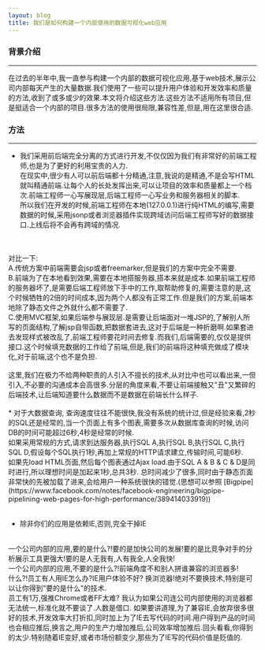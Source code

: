 ```yaml
---
layout: blog
title: 我们是如何构建一个内部使用的数据可视化web应用 
---
```


### 背景介绍
---
在过去的半年中,我一直参与构建一个内部的数据可视化应用,基于web技术,展示公司内部每天产生的大量数据.我们使用了一些可以提升用户体验和开发效率和质量的方法,收到了或多或少的效果.本文将介绍这些方法.这些方法不适用所有项目,但是挺适合一个内部的项目.很多方法的使用很局限,兼容性差,但是,用在这里很合适.


### 方法 
---
* 我们采用前后端完全分离的方式进行开发,不仅仅因为我们有非常好的前端工程师,也是为了更好的利用宝贵的人力.
<br/>在现实中,很少有人可以前后端都十分精通,注意,我说的是精通,不是会写HTML就叫精通前端.让每个人的长处发挥出来,可以让项目的效率和质量都上一个档次.前端工程师一心写展现层,后端工程师一心写业务和服务器相关的脚本.
<br/>所以我们在开发的时候,前端工程师在本地(127.0.0.1)进行纯HTML的编写,需要数据的时候,采用jsonp或者浏览器插件实现跨域访问后端工程师写好的数据接口.上线后将不会再有跨域的情况.
<br/>
<br/>
对比一下:
<br/>
A.传统方案中前端需要会jsp或者freemarker,但是我们的方案中完全不需要.
<br/>
B.前端为了在本地看到效果,需要在本地搭服务器,搭本来就是成本.如果前端工程师的服务器坏了,是需要后端工程师放下手中的工作,取帮助修复的,需要注意的是,这个时候牺牲的2倍的时间成本,因为两个人都没有正常工作.但是我们的方案,前端本地除了静态文件之外就什么都不需要了.
<br/>
C.使用MVC框架,如果后端参与展现层.是需要让后端面对一堆JSP的,了解别人所写的页面结构,了解jsp自带函数,把数据套进去,这对于后端是一种折磨啊.如果套进去发现样式被改乱了,前端工程师要花时间去修复.而我们,后端需要的,仅仅是提供接口.这个时候填充数据的工作给了前端,但是,我们的前端将这种填充做成了模块化,对于前端,这个也不是负担.
<br/>
<br/>
这里,我们在极力不给两种职责的人引入不擅长的技术,从对比中也可以看出来,一但引入,不必要的沟通成本会高很多.分层的角度来看,不要让前端接触又"丑"又繁碎的后端技术,让后端知道要什么数据而不是数据在前端长什么样子.
<br/>
<br/>
* 对于大数据查询, 查询速度往往不能很快,我没有系统的统计过,但是经验来看,2秒的SQL还是经常的,当一个页面上有多个图表,需要多次从数据库查询的时候,访问DB的时间可能超过6秒,4秒是经常的时候.
<br/>
如果采用常规的方式,请求到达服务器,执行SQL A,执行SQL B,执行SQL C,执行SQL D,假设每个SQL执行1秒,再加上常规的HTTP请求建立,传输时间,可能6秒.
<br/>
如果先load HTML页面,然后每个图表通过Ajax load.由于SQL A & B & C & D是同时进行,所以理想时间是加起来1秒,总共3秒.
总时间减少了很多,同时由于静态页面非常快的先被加载了进来,会给用户一种系统很快的错觉.(思想可以参照 [Bigpipe](https://www.facebook.com/notes/facebook-engineering/bigpipe-pipelining-web-pages-for-high-performance/389414033919))
<br/>
<br/>

* 除非你们的应用是依赖IE,否则,完全干掉IE
<br/>
一个公司内部的应用,要的是什么?!要的是加快公司的发展!要的是比竞争对手的分析展示工具更强大!要的是人无我有,人有我全,人全我快!
<br/>
一个公司内部的应用,不要的是什么?!前端角度不和别人拼谁兼容的浏览器多!
<br/>
什么?!员工有人用IE怎么办?IE用户体验不好? 换浏览器!绝对不要换技术,特别是可以让你得到"要的是什么"的技术.
<br/>
员工有1万,强推Chrome或者FF太难? 我认为如果公司连公司内部使用的浏览器都无法统一,标准化就不要谈了.人数是借口. 如果要讲道理,为了兼容IE,会放弃很多很好的技术,开发效率大打折扣,同时加上为了IE去写代码的时间.用户得到产品的时间也会相应推后,换言之,用户的生产力增加推后,公司效率增加推后.回头看看,你得到的太少.特别随着IE变好,或者市场份额变少,那些为了IE写的代码价值是贬值的.
